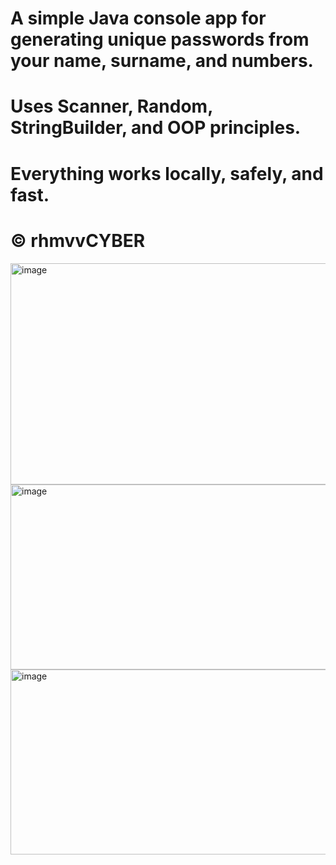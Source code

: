 # A simple Java console app for generating unique passwords from your name, surname, and numbers.
# Uses Scanner, Random, StringBuilder, and OOP principles.
# Everything works locally, safely, and fast.
# ©️ rhmvvCYBER

<img width="746" height="354" alt="image" src="https://github.com/user-attachments/assets/da63cf64-62f6-47db-b85f-432a09797fb5" />
<img width="512" height="296" alt="image" src="https://github.com/user-attachments/assets/ac262a9a-997f-465e-990a-b0341d16a057" />
<img width="778" height="296" alt="image" src="https://github.com/user-attachments/assets/ba10dfb1-f844-4759-b8ee-a3c12f8bc779" />

